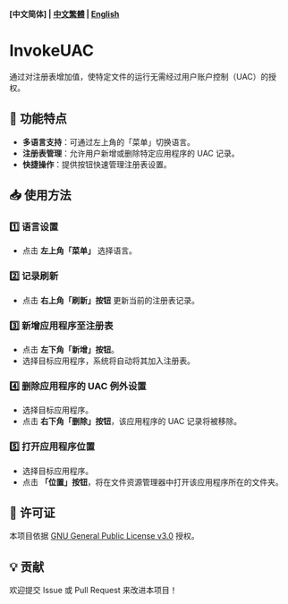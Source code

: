 **[中文简体] | [中文繁體](docs/README_zh_TW.md) | [English](docs/README_en_US.md)**
# InvokeUAC
通过对注册表增加值，使特定文件的运行无需经过用户账户控制（UAC）的授权。

## 🚀 功能特点
- **多语言支持**：可通过左上角的「菜单」切换语言。
- **注册表管理**：允许用户新增或删除特定应用程序的 UAC 记录。
- **快捷操作**：提供按钮快速管理注册表设置。

## 📥 使用方法

### 1️⃣ 语言设置
- 点击 **左上角「菜单」** 选择语言。

### 2️⃣ 记录刷新
- 点击 **右上角「刷新」按钮** 更新当前的注册表记录。

### 3️⃣ 新增应用程序至注册表
- 点击 **左下角「新增」按钮**。
- 选择目标应用程序，系统将自动将其加入注册表。

### 4️⃣ 删除应用程序的 UAC 例外设置
- 选择目标应用程序。
- 点击 **右下角「删除」按钮**，该应用程序的 UAC 记录将被移除。

### 5️⃣ 打开应用程序位置
- 选择目标应用程序。
- 点击 **「位置」按钮**，将在文件资源管理器中打开该应用程序所在的文件夹。

## 📜 许可证
本项目依据 [GNU General Public License v3.0](https://www.gnu.org/licenses/gpl-3.0.html) 授权。

## 💡 贡献
欢迎提交 Issue 或 Pull Request 来改进本项目！


